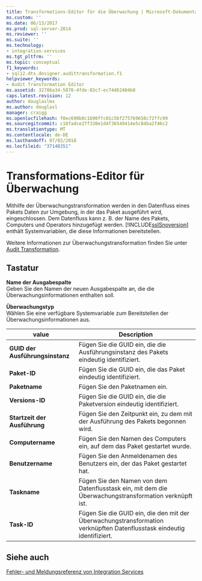 ```yaml
---
title: Transformations-Editor für die Überwachung | Microsoft-Dokumentation
ms.custom: ''
ms.date: 06/13/2017
ms.prod: sql-server-2014
ms.reviewer: ''
ms.suite: ''
ms.technology:
- integration-services
ms.tgt_pltfrm: ''
ms.topic: conceptual
f1_keywords:
- sql12.dts.designer.audittransformation.f1
helpviewer_keywords:
- Audit Transformation Editor
ms.assetid: 32786a34-5870-4fde-83c7-ec74d62404b8
caps.latest.revision: 12
author: douglaslms
ms.author: douglasl
manager: craigg
ms.openlocfilehash: f0ec690b0c1b90ffc01c5bf275769658c72ffc99
ms.sourcegitcommit: c18fadce27f330e1d4f36549414e5c84ba2f46c2
ms.translationtype: MT
ms.contentlocale: de-DE
ms.lasthandoff: 07/02/2018
ms.locfileid: "37148351"
---
```

# <a name="audit-transformation-editor"></a>Transformations-Editor für Überwachung
  Mithilfe der Überwachungstransformation werden in den Datenfluss eines Pakets Daten zur Umgebung, in der das Paket ausgeführt wird, eingeschlossen. Dem Datenfluss kann z. B. der Name des Pakets, Computers und Operators hinzugefügt werden. [!INCLUDE[ssISnoversion](../includes/ssisnoversion-md.md)] enthält Systemvariablen, die diese Informationen bereitstellen.  
  
 Weitere Informationen zur Überwachungstransformation finden Sie unter [Audit Transformation](data-flow/transformations/audit-transformation.md).  
  
## <a name="options"></a>Tastatur  
 **Name der Ausgabespalte**  
 Geben Sie den Namen der neuen Ausgabespalte an, die die Überwachungsinformationen enthalten soll.  
  
 **Überwachungstyp**  
 Wählen Sie eine verfügbare Systemvariable zum Bereitstellen der Überwachungsinformationen aus.  
  
|value|Description|  
|-----------|-----------------|  
|**GUID der Ausführungsinstanz**|Fügen Sie die GUID ein, die die Ausführungsinstanz des Pakets eindeutig identifiziert.|  
|**Paket-ID**|Fügen Sie die GUID ein, die das Paket eindeutig identifiziert.|  
|**Paketname**|Fügen Sie den Paketnamen ein.|  
|**Versions-ID**|Fügen Sie die GUID ein, die die Paketversion eindeutig identifiziert.|  
|**Startzeit der Ausführung**|Fügen Sie den Zeitpunkt ein, zu dem mit der Ausführung des Pakets begonnen wird.|  
|**Computername**|Fügen Sie den Namen des Computers ein, auf dem das Paket gestartet wurde.|  
|**Benutzername**|Fügen Sie den Anmeldenamen des Benutzers ein, der das Paket gestartet hat.|  
|**Taskname**|Fügen Sie den Namen von dem Datenflusstask ein, mit dem die Überwachungstransformation verknüpft ist.|  
|**Task-ID**|Fügen Sie die GUID ein, die den mit der Überwachungstransformation verknüpften Datenflusstask eindeutig identifiziert.|  
  
## <a name="see-also"></a>Siehe auch  
 [Fehler- und Meldungsreferenz von Integration Services](../../2014/integration-services/integration-services-error-and-message-reference.md)  
  
  
